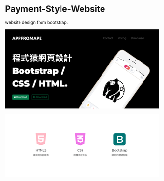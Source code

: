 # Payment-Style-Website
website design from bootstrap.

![image](https://github.com/appfromape/Payment-Style-Website/blob/main/1.png)

![image](https://github.com/appfromape/Payment-Style-Website/blob/main/2.png)
